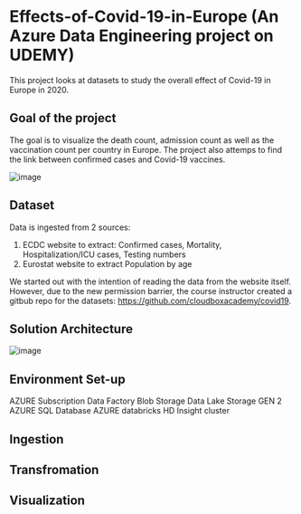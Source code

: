 # Effects-of-Covid-19-in-Europe (An Azure Data Engineering project on UDEMY)
This project looks at datasets to study the overall effect of Covid-19 in Europe in 2020.

## Goal of the project
The goal is to visualize the death count, admission count as well as the vaccination count per country in Europe. The project also attemps to find the link between confirmed cases
and Covid-19 vaccines.

![image](https://github.com/user-attachments/assets/618d7296-7e72-402e-ac96-52183cbae643)


## Dataset
Data is ingested from 2 sources:
1. ECDC website to extract: Confirmed cases, Mortality, Hospitalization/ICU cases, Testing numbers
2. Eurostat website to extract Population by age

We started out with the intention of reading the data from the website itself. However, due to the new permission barrier, the course instructor created a gitbub repo for the 
datasets: https://github.com/cloudboxacademy/covid19.

## Solution Architecture
![image](https://github.com/user-attachments/assets/9c7a7905-b1b7-4c06-877e-f4fe2a88cee6)

## Environment Set-up
AZURE Subscription
Data Factory
Blob Storage
Data Lake Storage GEN 2
AZURE SQL Database
AZURE databricks
HD Insight cluster


## Ingestion  



## Transfromation

## Visualization















